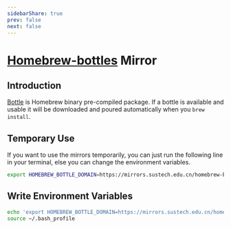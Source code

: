 ```yaml
---
sidebarShare: true
prev: false
next: false
---
```


# [Homebrew-bottles](/homebrew-bottles/) Mirror

## Introduction

[Bottle](https://docs.brew.sh/Bottles) is Homebrew binary pre-compiled package. If a bottle is available and usable it will be downloaded and poured automatically when you `brew install`.

## Temporary Use

If you want to use the mirrors temporarily, you can just run the following line in your terminal, else you can change the environment variables.

``` sh
export HOMEBREW_BOTTLE_DOMAIN=https://mirrors.sustech.edu.cn/homebrew-bottles/bottles
```

## Write Environment Variables

``` sh
echo 'export HOMEBREW_BOTTLE_DOMAIN=https://mirrors.sustech.edu.cn/homebrew-bottles/bottles' >> ~/.bash_profile
source ~/.bash_profile
```
